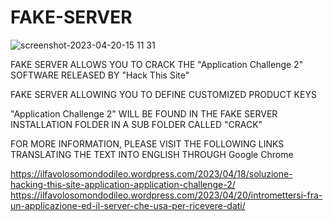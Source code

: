 # FAKE-SERVER

![screenshot-2023-04-20-15 11 31](https://github.com/810H4Z4RD/FAKE-SERVER/assets/131545730/156d88ba-bdd5-4217-b9c8-347bc264b3c4)

FAKE SERVER ALLOWS YOU TO CRACK THE "Application Challenge 2" SOFTWARE RELEASED BY "Hack This Site"

FAKE SERVER ALLOWING YOU TO DEFINE CUSTOMIZED PRODUCT KEYS

"Application Challenge 2" WILL BE FOUND IN THE FAKE SERVER INSTALLATION FOLDER IN A SUB FOLDER CALLED "CRACK"

FOR MORE INFORMATION, PLEASE VISIT THE FOLLOWING LINKS TRANSLATING THE TEXT INTO ENGLISH THROUGH Google Chrome

https://ilfavolosomondodileo.wordpress.com/2023/04/18/soluzione-hacking-this-site-application-application-challenge-2/
https://ilfavolosomondodileo.wordpress.com/2023/04/20/intromettersi-fra-un-applicazione-ed-il-server-che-usa-per-ricevere-dati/

